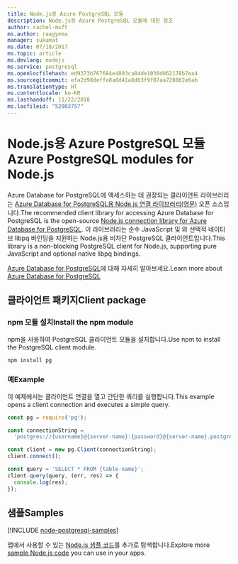 ```yaml
---
title: Node.js용 Azure PostgreSQL 모듈
description: Node.js용 Azure PostgreSQL 모듈에 대한 참조
author: rachel-msft
ms.author: raagyema
manager: sukamat
ms.date: 07/18/2017
ms.topic: article
ms.devlang: nodejs
ms.service: postgresql
ms.openlocfilehash: ed9373b767684e4893ca84de1030d062178b7ea4
ms.sourcegitcommit: efa2d98deffe8a0d41a8d63f9f07aa720862e6ab
ms.translationtype: HT
ms.contentlocale: ko-KR
ms.lasthandoff: 11/22/2018
ms.locfileid: "52003757"
---
```

# <a name="azure-postgresql-modules-for-nodejs"></a><span data-ttu-id="90ce1-103">Node.js용 Azure PostgreSQL 모듈</span><span class="sxs-lookup"><span data-stu-id="90ce1-103">Azure PostgreSQL modules for Node.js</span></span>

<span data-ttu-id="90ce1-104">Azure Database for PostgreSQL에 액세스하는 데 권장되는 클라이언트 라이브러리는 [Azure Database for PostgreSQL용 Node.js 연결 라이브러리(영문)](https://www.npmjs.com/package/pg) 오픈 소스입니다.</span><span class="sxs-lookup"><span data-stu-id="90ce1-104">The recommended client library for accessing Azure Database for PostgreSQL is the open-source [Node.js connection library for Azure Database for PostgreSQL](https://www.npmjs.com/package/pg).</span></span> <span data-ttu-id="90ce1-105">이 라이브러리는 순수 JavaScript 및 와 선택적 네이티브 libpq 바인딩을 지원하는 Node.js용 비차단 PostgreSQL 클라이언트입니다.</span><span class="sxs-lookup"><span data-stu-id="90ce1-105">This library is a non-blocking PostgreSQL client for Node.js, supporting pure JavaScript and optional native libpq bindings.</span></span>

<span data-ttu-id="90ce1-106">[Azure Database for PostgreSQL](https://docs.microsoft.com/azure/postgresql/)에 대해 자세히 알아보세요.</span><span class="sxs-lookup"><span data-stu-id="90ce1-106">Learn more about [Azure Database for PostgreSQL](https://docs.microsoft.com/azure/postgresql/)</span></span>

## <a name="client-package"></a><span data-ttu-id="90ce1-107">클라이언트 패키지</span><span class="sxs-lookup"><span data-stu-id="90ce1-107">Client package</span></span>

### <a name="install-the-npm-module"></a><span data-ttu-id="90ce1-108">npm 모듈 설치</span><span class="sxs-lookup"><span data-stu-id="90ce1-108">Install the npm module</span></span>

<span data-ttu-id="90ce1-109">npm을 사용하여 PostgreSQL 클라이언트 모듈을 설치합니다.</span><span class="sxs-lookup"><span data-stu-id="90ce1-109">Use npm to install the PostgreSQL client module.</span></span>

```bash
npm install pg
```   

### <a name="example"></a><span data-ttu-id="90ce1-110">예</span><span class="sxs-lookup"><span data-stu-id="90ce1-110">Example</span></span>

<span data-ttu-id="90ce1-111">이 예제에서는 클라이언트 연결을 열고 간단한 쿼리를 실행합니다.</span><span class="sxs-lookup"><span data-stu-id="90ce1-111">This example opens a client connection and executes a simple query.</span></span>

```javascript
const pg = require('pg');

const connectionString =
  'postgres://{username}@{server-name}:{password}@{server-name}.postgres.database.azure.com:5432/{database-name}?ssl=true';

const client = new pg.Client(connectionString);
client.connect();

const query = 'SELECT * FROM {table-name}';
client.query(query, (err, res) => {
  console.log(res);
});
```

## <a name="samples"></a><span data-ttu-id="90ce1-112">샘플</span><span class="sxs-lookup"><span data-stu-id="90ce1-112">Samples</span></span>

[!INCLUDE [node-postgresql-samples](../docs-ref-conceptual/includes/postgresql-samples.md)]

<span data-ttu-id="90ce1-113">앱에서 사용할 수 있는 [Node.js 샘플 코드](https://azure.microsoft.com/resources/samples/?platform=nodejs)를 추가로 탐색합니다.</span><span class="sxs-lookup"><span data-stu-id="90ce1-113">Explore more [sample Node.js code](https://azure.microsoft.com/resources/samples/?platform=nodejs) you can use in your apps.</span></span>
